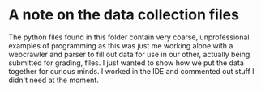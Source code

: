 # A note on the data collection files

The python files found in this folder contain very coarse, unprofessional examples of programming as this was just me working alone with a webcrawler and parser
to fill out data for use in our other, actually being submitted for grading, files. I just wanted to show how we put the data together for curious minds. 
I worked in the IDE and commented out stuff I didn't need at the moment. 

